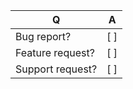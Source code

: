 | Q                | A
| ---------------- | -----
| Bug report?      | [ ]
| Feature request? | [ ]
| Support request? | [ ]

<!--
- For support request or how-tos you can also use Stack Overflow
to ask/answer Cocorico questions.
- Replace this comment by the description of your issue.
-->
